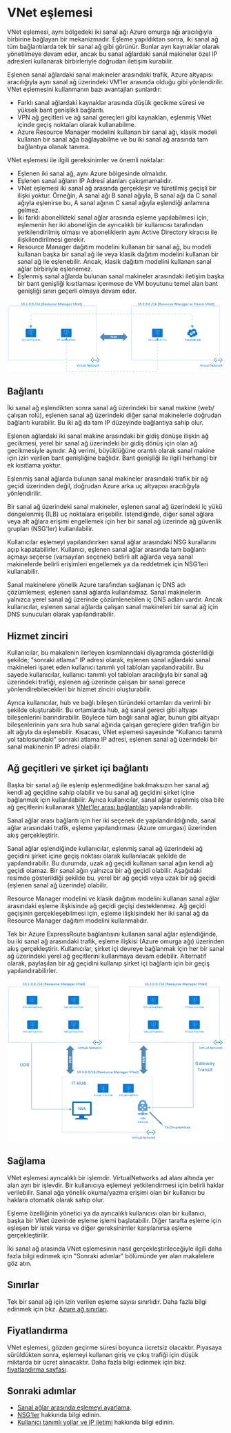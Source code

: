 
<properties
   pageTitle="Azure sanal ağ eşlemesi | Microsoft Azure"
   description="Azure'da VNet eşlemesi hakkında bilgi edinin."
   services="virtual-network"
   documentationCenter="na"
   authors="NarayanAnnamalai"
   manager="jefco"
   editor="tysonn" />
<tags
   ms.service="virtual-network"
   ms.devlang="na"
   ms.topic="get-started-article"
   ms.tgt_pltfrm="na"
   ms.workload="infrastructure-services"
   ms.date="07/28/2016"
   ms.author="narayan" />


# VNet eşlemesi

VNet eşlemesi, aynı bölgedeki iki sanal ağı Azure omurga ağı aracılığıyla birbirine bağlayan bir mekanizmadır. Eşleme yapıldıktan sonra, iki sanal ağ tüm bağlantılarda tek bir sanal ağ gibi görünür. Bunlar ayrı kaynaklar olarak yönetilmeye devam eder, ancak bu sanal ağlardaki sanal makineler özel IP adresleri kullanarak birbirleriyle doğrudan iletişim kurabilir.

Eşlenen sanal ağlardaki sanal makineler arasındaki trafik, Azure altyapısı aracılığıyla aynı sanal ağ üzerindeki VM'ler arasında olduğu gibi yönlendirilir. VNet eşlemesini kullanmanın bazı avantajları şunlardır:

- Farklı sanal ağlardaki kaynaklar arasında düşük gecikme süresi ve yüksek bant genişlikli bağlantı.
- VPN ağ geçitleri ve ağ sanal gereçleri gibi kaynakları, eşlenmiş VNet içinde geçiş noktaları olarak kullanabilme.
- Azure Resource Manager modelini kullanan bir sanal ağı, klasik modeli kullanan bir sanal ağa bağlayabilme ve bu iki sanal ağ arasında tam bağlantıya olanak tanıma.

VNet eşlemesi ile ilgili gereksinimler ve önemli noktalar:

- Eşlenen iki sanal ağ, aynı Azure bölgesinde olmalıdır.
- Eşlenen sanal ağların IP Adresi alanları çakışmamalıdır.
- VNet eşlemesi iki sanal ağ arasında gerçekleşir ve türetilmiş geçişli bir ilişki yoktur. Örneğin, A sanal ağı B sanal ağıyla, B sanal ağı da C sanal ağıyla eşlenirse bu, A sanal ağının C sanal ağıyla eşlendiği anlamına gelmez.
- İki farklı abonelikteki sanal ağlar arasında eşleme yapılabilmesi için, eşlemenin her iki aboneliğin de ayrıcalıklı bir kullanıcısı tarafından yetkilendirilmiş olması ve aboneliklerin aynı Active Directory kiracısı ile ilişkilendirilmesi gerekir. 
- Resource Manager dağıtım modelini kullanan bir sanal ağ, bu modeli kullanan başka bir sanal ağ ile veya klasik dağıtım modelini kullanan bir sanal ağ ile eşlenebilir. Ancak, klasik dağıtım modelini kullanan sanal ağlar birbiriyle eşlenemez.
- Eşlenmiş sanal ağlarda bulunan sanal makineler arasındaki iletişim başka bir bant genişliği kısıtlaması içermese de VM boyutunu temel alan bant genişliği sınırı geçerli olmaya devam eder.


![Temel VNet eşlemesi](./media/virtual-networks-peering-overview/figure01.png)

## Bağlantı
İki sanal ağ eşlendikten sonra sanal ağ üzerindeki bir sanal makine (web/çalışan rolü), eşlenen sanal ağ üzerindeki diğer sanal makinelerle doğrudan bağlantı kurabilir. Bu iki ağ da tam IP düzeyinde bağlantıya sahip olur.

Eşlenen ağlardaki iki sanal makine arasındaki bir gidiş dönüşe ilişkin ağ gecikmesi, yerel bir sanal ağ üzerindeki bir gidiş dönüş için olan ağ gecikmesiyle aynıdır. Ağ verimi, büyüklüğüne orantılı olarak sanal makine için izin verilen bant genişliğine bağlıdır. Bant genişliği ile ilgili herhangi bir ek kısıtlama yoktur.

Eşlenmiş sanal ağlarda bulunan sanal makineler arasındaki trafik bir ağ geçidi üzerinden değil, doğrudan Azure arka uç altyapısı aracılığıyla yönlendirilir.

Bir sanal ağ üzerindeki sanal makineler, eşlenen sanal ağ üzerindeki iç yükü dengelenmiş (ILB) uç noktalara erişebilir. İstendiğinde, diğer sanal ağlara veya alt ağlara erişimi engellemek için her bir sanal ağ üzerinde ağ güvenlik grupları (NSG'ler) kullanılabilir.

Kullanıcılar eşlemeyi yapılandırırken sanal ağlar arasındaki NSG kurallarını açıp kapatabilirler. Kullanıcı, eşlenen sanal ağlar arasında tam bağlantı açmayı seçerse (varsayılan seçenek) belirli alt ağlarda veya sanal makinelerde belirli erişimleri engellemek ya da reddetmek için NSG'leri kullanabilir.

Sanal makinelere yönelik Azure tarafından sağlanan iç DNS adı çözümlemesi, eşlenen sanal ağlarda kullanılamaz. Sanal makinelerin yalnızca yerel sanal ağ üzerinde çözümlenebilen iç DNS adları vardır. Ancak kullanıcılar, eşlenen sanal ağlarda çalışan sanal makineleri bir sanal ağ için DNS sunucuları olarak yapılandırabilir.

## Hizmet zinciri
Kullanıcılar, bu makalenin ilerleyen kısımlarındaki diyagramda gösterildiği şekilde; "sonraki atlama" IP adresi olarak, eşlenen sanal ağlardaki sanal makineleri işaret eden kullanıcı tanımlı yol tabloları yapılandırabilir. Bu sayede kullanıcılar, kullanıcı tanımlı yol tabloları aracılığıyla bir sanal ağ üzerindeki trafiği, eşlenen ağ üzerinde çalışan bir sanal gerece yönlendirebilecekleri bir hizmet zinciri oluşturabilir.

Ayrıca kullanıcılar, hub ve bağlı bileşen türündeki ortamları da verimli bir şekilde oluşturabilir. Bu ortamlarda hub, ağ sanal gereci gibi altyapı bileşenlerini barındırabilir. Böylece tüm bağlı sanal ağlar, bunun gibi altyapı bileşenlerinin yanı sıra hub sanal ağında çalışan gereçlere giden trafiğin bir alt ağıyla da eşlenebilir. Kısacası, VNet eşlemesi sayesinde "Kullanıcı tanımlı yol tablosundaki" sonraki atlama IP adresi, eşlenen sanal ağ üzerindeki bir sanal makinenin IP adresi olabilir.

## Ağ geçitleri ve şirket içi bağlantı
Başka bir sanal ağ ile eşlenip eşlenmediğine bakılmaksızın her sanal ağ kendi ağ geçidine sahip olabilir ve bu sanal ağ geçidini şirket içine bağlanmak için kullanılabilir. Ayrıca kullanıcılar, sanal ağlar eşlenmiş olsa bile ağ geçitlerini kullanarak [VNet'ler arası bağlantıları](../vpn-gateway/vpn-gateway-vnet-vnet-rm-ps.md) yapılandırabilir.

Sanal ağlar arası bağlantı için her iki seçenek de yapılandırıldığında, sanal ağlar arasındaki trafik, eşleme yapılandırması (Azure omurgası) üzerinden akış gerçekleştirir.

Sanal ağlar eşlendiğinde kullanıcılar, eşlenmiş sanal ağ üzerindeki ağ geçidini şirket içine geçiş noktası olarak kullanılacak şekilde de yapılandırabilir. Bu durumda, uzak ağ geçidi kullanan sanal ağın kendi ağ geçidi olamaz. Bir sanal ağın yalnızca bir ağ geçidi olabilir. Aşağıdaki resimde gösterildiği şekilde bu, yerel bir ağ geçidi veya uzak bir ağ geçidi (eşlenen sanal ağ üzerinde) olabilir.

Resource Manager modelini ve klasik dağıtım modelini kullanan sanal ağlar arasındaki eşleme ilişkisinde ağ geçidi geçişi desteklenmez. Ağ geçidi geçişinin gerçekleşebilmesi için, eşleme ilişkisindeki her iki sanal ağ da Resource Manager dağıtım modelini kullanmalıdır.

Tek bir Azure ExpressRoute bağlantısını kullanan sanal ağlar eşlendiğinde, bu iki sanal ağ arasındaki trafik, eşleme ilişkisi (Azure omurga ağı) üzerinden akış gerçekleştirir. Kullanıcılar, şirket içi devreye bağlanmak için her bir sanal ağ üzerindeki yerel ağ geçitlerini kullanmaya devam edebilir. Alternatif olarak, paylaşılan bir ağ geçidini kullanıp şirket içi bağlantı için bir geçiş yapılandırabilirler.

![VNet eşleme geçişi](./media/virtual-networks-peering-overview/figure02.png)

## Sağlama
VNet eşlemesi ayrıcalıklı bir işlemdir. VirtualNetworks ad alanı altında yer alan ayrı bir işlevdir. Bir kullanıcıya eşlemeyi yetkilendirmesi için belirli haklar verilebilir. Sanal ağa yönelik okuma/yazma erişimi olan bir kullanıcı bu haklara otomatik olarak sahip olur.

Eşleme özelliğinin yönetici ya da ayrıcalıklı kullanıcısı olan bir kullanıcı, başka bir VNet üzerinde eşleme işlemi başlatabilir. Diğer tarafta eşleme için eşleşen bir istek varsa ve diğer gereksinimler karşılanırsa eşleme gerçekleştirilir.

İki sanal ağ arasında VNet eşlemesinin nasıl gerçekleştirileceğiyle ilgili daha fazla bilgi edinmek için "Sonraki adımlar" bölümünde yer alan makalelere göz atın.

## Sınırlar
Tek bir sanal ağ için izin verilen eşleme sayısı sınırlıdır. Daha fazla bilgi edinmek için bkz. [Azure ağ sınırları](../azure-subscription-service-limits.md#networking-limits).

## Fiyatlandırma
VNet eşlemesi, gözden geçirme süresi boyunca ücretsiz olacaktır. Piyasaya sürüldükten sonra, eşlemeyi kullanan giriş ve çıkış trafiği için düşük miktarda bir ücret alınacaktır. Daha fazla bilgi edinmek için bkz. [fiyatlandırma sayfası](https://azure.microsoft.com/pricing/details/virtual-network).


## Sonraki adımlar
- [Sanal ağlar arasında eşlemeyi ayarlama](virtual-networks-create-vnetpeering-arm-portal.md).
- [NSG'ler](virtual-networks-nsg.md) hakkında bilgi edinin.
- [Kullanıcı tanımlı yollar ve IP iletimi](virtual-networks-udr-overview.md) hakkında bilgi edinin.



<!--HONumber=Sep16_HO4-->


